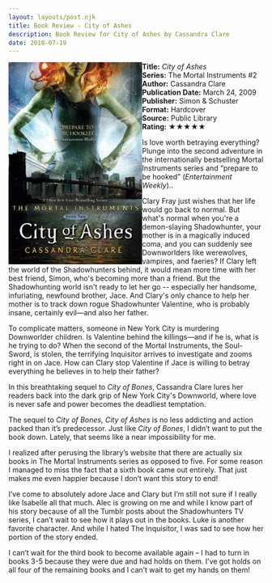 ```yaml
---
layout: layouts/post.njk
title: Book Review - City of Ashes
description: Book Review for City of Ashes by Cassandra Clare
date: 2018-07-19
---
```

<section class="review__info">

<img loading="lazy" class="movie__poster" src="/static/images/covers/cityofashes.webp" alt="Book Cover for City of Ashes by Cassandra Clare" width="264" height="400" align="left">
        
<b>Title:</b> <i>City of Ashes</i><br>
<b>Series:</b> The Mortal Instruments #2 <br>
<b>Author:</b> Cassandra Clare<br>
<b>Publication Date:</b> March 24, 2009<br>
<b>Publisher:</b> Simon &amp; Schuster<br>
<b>Format:</b> Hardcover<br>
<b>Source:</b> Public Library<br>
<b>Rating:</b> &#9733;&#9733;&#9733;&#9733;&#9733;
        
<p class="review__description">Is love worth betraying everything? Plunge into the second adventure in the internationally bestselling Mortal Instruments series and “prepare to be hooked” (<i>Entertainment Weekly</i>)..</p>

<p>Clary Fray just wishes that her life would go back to normal. But what's normal when you're a demon-slaying Shadowhunter, your mother is in a magically induced coma, and you can suddenly see Downworlders like werewolves, vampires, and faeries? If Clary left the world of the Shadowhunters behind, it would mean more time with her best friend, Simon, who's becoming more than a friend. But the Shadowhunting world isn't ready to let her go -- especially her handsome, infuriating, newfound brother, Jace. And Clary's only chance to help her mother is to track down rogue Shadowhunter Valentine, who is probably insane, certainly evil—and also her father.</p>

<p>To complicate matters, someone in New York City is murdering Downworlder children. Is Valentine behind the killings—and if he is, what is he trying to do? When the second of the Mortal Instruments, the Soul-Sword, is stolen, the terrifying Inquisitor arrives to investigate and zooms right in on Jace. How can Clary stop Valentine if Jace is willing to betray everything he believes in to help their father?</p>

<p>In this breathtaking sequel to <i>City of Bones</i>, Cassandra Clare lures her readers back into the dark grip of New York City's Downworld, where love is never safe and power becomes the deadliest temptation.</p>
</section>

<p>The sequel to <i>City of Bones, City of Ashes</i> is no less addicting and action packed than it’s predecessor. Just like <i>City of Bones</i>, I didn’t want to put the book down. Lately, that seems like a near impossibility for me.</p>

<p>I realized after perusing the library’s website that there are actually six books in The Mortal Instruments series as opposed to five. For some reason I managed to miss the fact that a sixth book came out entirely. That just makes me even happier because I don’t want this story to end!</p>

<p>I’ve come to absolutely adore Jace and Clary but I’m still not sure if I really like Isabelle all that much. Alec is growing on me and while I know part of his story because of all the Tumblr posts about the Shadowhunters TV series, I can’t wait to see how it plays out in the books. Luke is another favorite character. And while I hated The Inquisitor, I was sad to see how her portion of the story ended.</p>

<p>I can’t wait for the third book to become available again – I had to turn in books 3-5 because they were due and had holds on them. I’ve got holds on all four of the remaining books and I can’t wait to get my hands on them!</p>